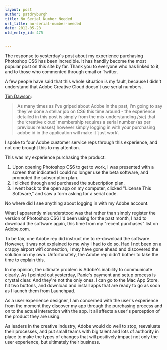 ```yaml
---
layout: post
author: patdryburgh
title: No Serial Number Needed
url_title: no-serial-number-needed
date: 2012-05-28
old_entry_id: 475


---
```


The response to yesterday's post about my experience purchasing Photoshop CS6 has been incredible. It has handily become the most popular post on this site by far. Thank you to everyone who has linked to it, and  to those who commented through email or Twitter.

A few people have said that this whole situation is my fault, because I didn't understand that Adobe Creative Cloud doesn't use serial numbers. 

[Tim Dawson](http://feed.reconfine.com/post/23924540104/buying-adobe-photoshop-cs6-pat-dryburgh): 

>As many times as i’ve griped about Adobe in the past, i’m going to say they’ve done a stellar job on CS6 this time around - the experience detailed in this post is simply from the mis-understanding *[sic]* that the ‘creative cloud’ membership requires a serial number (as per previous releases) however simply logging in with your purchasing adobe id in the application will make it ‘just work’.

I spoke to four Adobe customer service reps through this experience, and not one brought this to my attention.

This was my experience purchasing the product: 

1. Upon opening Photoshop CS6 to get to work, I was presented with a screen that indicated I could no longer use the beta software, and promoted the subscription plan.
2. I clicked through and purchased the subscription plan.
3. I went back to the open app on my computer, clicked "License This Software," and saw a form asking for a serial code.

No where did I see anything about logging in with my Adobe account.

What I apparently misunderstood was that rather than simply register the version of Photoshop CS6 I'd been using for the past month, I had to download the software again, this time from my "recent purchases" list on Adobe.com.

To be fair, one Adobe rep did instruct me to re-download the software. However, it was not explained to me why I had to do so. Had I not been on a crappy airport wifi connection, I may have gone ahead and discovered the solution on my own. Unfortunately, the Adobe rep didn't bother to take the time to explain this.

In my opinion, the ultimate problem is Adobe's inability to communicate clearly. As I pointed out yesterday, [Panic](http://panic.com)'s payment and setup process is crystal clear. And they're not the only ones. I can go to the Mac App Store, hit two buttons, and download and install apps that are ready to go as soon as I launch them from Launchpad.

As a user experience designer, I am concerned with the user's experience from the moment they discover my app through the purchasing process and on to the actual interaction with the app. It all affects a user's perception of the product they are using.

As leaders in the creative industry, Adobe would do well to stop, reevaluate their processes, and put small teams with big talent and lots of authority in place to make the types of changes that will positively impact not only the user experience, but ultimately their business.